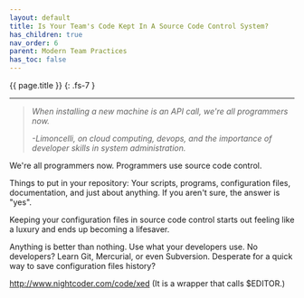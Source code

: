 ```yaml
---
layout: default
title: Is Your Team's Code Kept In A Source Code Control System?
has_children: true
nav_order: 6
parent: Modern Team Practices
has_toc: false
---
```


{{ page.title }}
{: .fs-7 }

---

> _When installing a new machine is an API call, we're all programmers now._
>
> _-Limoncelli, on cloud computing, devops, and the importance of developer skills in system administration._

We're all programmers now. Programmers use source code control.

Things to put in your repository: Your scripts, programs, configuration
files, documentation, and just about anything. If you aren't sure, the
answer is "yes".

Keeping your configuration files in source code control starts out
feeling like a luxury and ends up becoming a lifesaver.

Anything is better than nothing. Use what your developers use. No
developers? Learn Git, Mercurial, or even Subversion. Desperate for a
quick way to save configuration files history?

<http://www.nightcoder.com/code/xed> (It is a wrapper that calls
$EDITOR.)
